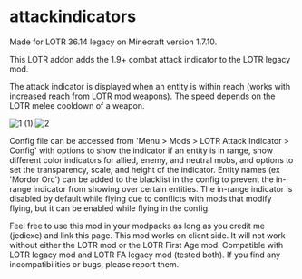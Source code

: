 # attackindicators
Made for LOTR 36.14 legacy on Minecraft version 1.7.10.

This LOTR addon adds the 1.9+ combat attack indicator to the LOTR legacy mod.

The attack indicator is displayed when an entity is within reach (works with increased reach from LOTR mod weapons). The speed depends on the LOTR melee cooldown of a weapon.

![1 (1)](https://user-images.githubusercontent.com/47288669/200147593-f6e6a8d9-53c8-43d3-89e4-203d7d2c53e3.gif)
![2](https://user-images.githubusercontent.com/47288669/200147598-f677aa8d-0635-4517-87ed-49a1913395d2.gif)

Config file can be accessed from 'Menu > Mods > LOTR Attack Indicator > Config' with options to show the indicator if an entity is in range, show different color indicators for allied, enemy, and neutral mobs, and options to set the transparency, scale, and height of the indicator. Entity names (ex 'Mordor Orc') can be added to the blacklist in the config to prevent the in-range indicator from showing over certain entities. The in-range indicator is disabled by default while flying due to conflicts with mods that modify flying, but it can be enabled while flying in the config.

Feel free to use this mod in your modpacks as long as you credit me (jediexe) and link this page. This mod works on client side. It will not work without either the LOTR mod or the LOTR First Age mod. Compatible with LOTR legacy mod and LOTR FA legacy mod (tested both). If you find any incompatibilities or bugs, please report them.

